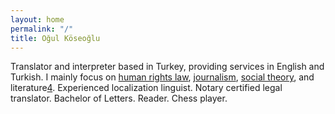 ```yaml
---
layout: home
permalink: "/"
title: Oğul Köseoğlu
---
```


Translator and interpreter based in Turkey, providing services in English and Turkish. I mainly focus on [human rights law][1], [journalism][2], [social theory][3], and literature[4]. Experienced localization linguist. Notary certified legal translator. Bachelor of Letters. Reader. Chess player.

[1]: https://www.com/
[2]: https://www.com/
[3]: https://www.com/
[4]: https://www.com/
